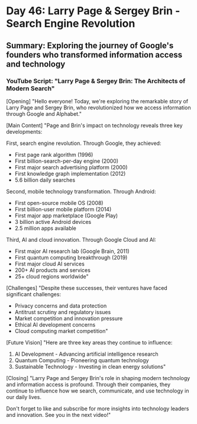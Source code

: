 # Day 46: Larry Page & Sergey Brin - Search Engine Revolution
## Summary: Exploring the journey of Google's founders who transformed information access and technology

### YouTube Script: "Larry Page & Sergey Brin: The Architects of Modern Search"

[Opening]
"Hello everyone! Today, we're exploring the remarkable story of Larry Page and Sergey Brin, who revolutionized how we access information through Google and Alphabet."

[Main Content]
"Page and Brin's impact on technology reveals three key developments:

First, search engine revolution. Through Google, they achieved:
- First page rank algorithm (1996)
- First billion-search-per-day engine (2000)
- First major search advertising platform (2000)
- First knowledge graph implementation (2012)
- 5.6 billion daily searches

Second, mobile technology transformation. Through Android:
- First open-source mobile OS (2008)
- First billion-user mobile platform (2014)
- First major app marketplace (Google Play)
- 3 billion active Android devices
- 2.5 million apps available

Third, AI and cloud innovation. Through Google Cloud and AI:
- First major AI research lab (Google Brain, 2011)
- First quantum computing breakthrough (2019)
- First major cloud AI services
- 200+ AI products and services
- 25+ cloud regions worldwide"

[Challenges]
"Despite these successes, their ventures have faced significant challenges:
- Privacy concerns and data protection
- Antitrust scrutiny and regulatory issues
- Market competition and innovation pressure
- Ethical AI development concerns
- Cloud computing market competition"

[Future Vision]
"Here are three key areas they continue to influence:

1. AI Development - Advancing artificial intelligence research
2. Quantum Computing - Pioneering quantum technology
3. Sustainable Technology - Investing in clean energy solutions"

[Closing]
"Larry Page and Sergey Brin's role in shaping modern technology and information access is profound. Through their companies, they continue to influence how we search, communicate, and use technology in our daily lives.

Don't forget to like and subscribe for more insights into technology leaders and innovation. See you in the next video!" 